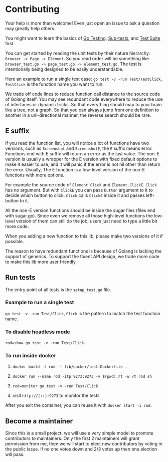 # Contributing

Your help is more than welcome! Even just open an issue to ask a question may greatly help others.

You might want to learn the basics of [Go Testing](https://golang.org/pkg/testing), [Sub-tests](https://golang.org/pkg/testing), and [Test Suite](https://github.com/stretchr/testify#suite-package) first.

You can get started by reading the unit tests by their nature hierarchy: `Browser -> Page -> Element`.
So you read order will be something like `browser_test.go -> page_test.go -> element_test.go`.
The test is intentionally being designed to be easily understandable.

Here an example to run a single test case: `go test -v -run Test/TestClick`, `TestClick` is the function name you want to run.

We trade off code lines to reduce function call distance to the source code of Golang itself.
You may see redundant code everywhere to reduce the use of interfaces or dynamic tricks.
So that everything should map to your brain like a tree, not a graph.
So that you can always jump from one definition to another in a uni-directional manner, the reverse search should be rare.

## E suffix

If you read the function list, you will notice a lot of functions have two versions, such as `Screenshot` and `ScreenshotE`,
the `E` suffix means error. Functions end with E suffix will return an error as the last value. The non-E version is usually a wrapper
for the E version with fixed default options to make it easier to use, and it will panic if the error is not nil other than return the error.
Usually, The E function is a low-level version of the non-E functions with more options.

For example the source code of `Element.Click` and `Element.ClickE`. `Click` has no argument.
But with `ClickE` you can pass `button` argument to it to decide which button to click.
`Click` calls `ClickE` inside it and passes left-button to it.

All the non-E version functions should be inside the sugar files (files end with sugar.go). Since even we remove all those high-level functions the low-level version of them can still do the job, users just need to type a little bit more code.

When you adding a new function to this lib, please make two versions of it if possible.

The reason to have redundant functions is because of Golang is lacking the support of generics.
To support the fluent API design, we trade more code to make this lib more user friendly.

## Run tests

The entry point of all tests is the `setup_test.go` file.

### Example to run a single test

`go test -v -run Test/Click`, `Click` is the pattern to match the test function name.

### To disable headless mode

`rod=show go test -v -run Test/Click`.

### To run inside docker

1. `docker build -t rod -f lib/docker/test.Dockerfile .`

2. `docker run --name rod -itp 9273:9273 -v $(pwd):/t -w /t rod sh`

3. `rod=monitor go test -v -run Test/Click`

4. visit `http://[::]:9273` to monitor the tests

After you exit the container, you can reuse it with `docker start -i rod`.

## Become a maintainer

Since this is a small project, we will use a very simple model to promote contributors to maintainers.
Only the first 2 maintainers will grant permission from me, then we will start to elect
new contributors by voting in the public issue. If no one votes down and 2/3 votes up then one election will pass.
